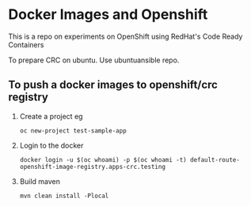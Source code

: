 # Docker Images and Openshift
This is a repo on experiments on OpenShift using RedHat's Code Ready Containers

To prepare CRC on ubuntu. Use ubuntuansible repo.

## To push a docker images to openshift/crc registry
1. Create a project eg
 
    ``oc new-project test-sample-app``
    
2. Login to the docker
 
    ``docker login -u $(oc whoami) -p $(oc whoami -t) default-route-openshift-image-registry.apps-crc.testing``

3. Build maven
    
    ``mvn clean install -Plocal``     